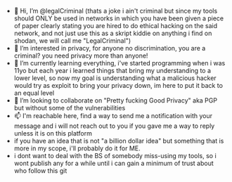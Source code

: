 - 👋 Hi, I’m @legalCriminal (thats a joke i ain't criminal but since my tools should ONLY be used in networks in which you have been given a piece of paper clearly stating you are hired to do ethical hacking on the said network, and not just use this as a skript kiddie on anything i find on shodan, we will call me "LegalCriminal")
- 👀 I’m interested in privacy, for anyone no discrimination, you are a criminal? you need privacy more than anyone!
- 🌱 I’m currently learning everything, i've started programming when i was 11yo but each year i learned things that bring my understanding to a lower level, so now my goal is understanding what a malicious hacker would try as exploit to bring your privacy down, im here to put it back to an equal level
- 💞️ I’m looking to collaborate on "Pretty fucking Good Privacy" aka PGP but without some of the vulnerabilities 
- 📫 I'm reachable here, find a way to send me a notification with your message and i will not reach out to you if you gave me a way to reply unless it is on this platform
- if you have an idea that is not "a billion dollar idea" but something that is more in my scope, i'll probably do it for ME.
- i dont want to deal with the BS of somebody miss-using my tools, so i wont publish any for a while until i can gain a minimum of trust about who follow this git
<!---
legalCriminal/legalCriminal is a ✨ special ✨ repository because its `README.md` (this file) appears on your GitHub profile.
You can click the Preview link to take a look at your changes.
--->
